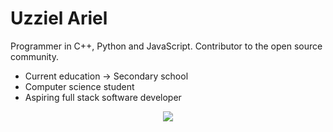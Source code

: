 # Uzziel Ariel

Programmer in C++, Python and JavaScript.
Contributor to the open source community.
<ul>
  <li>Current education -> Secondary school</li>
  <li>Computer science student</li>
  <li>Aspiring full stack software developer</li>
</ul>
<p align="center">
<img src="https://github-readme-stats.vercel.app/api?username=UzzielAriel&show_icons=true&theme=radical"/>
</p>
